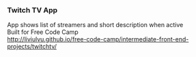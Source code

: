 ### Twitch TV App  

App shows list of streamers and short description when active  
Built for Free Code Camp  
http://liviulvu.github.io/free-code-camp/intermediate-front-end-projects/twitchtv/  
